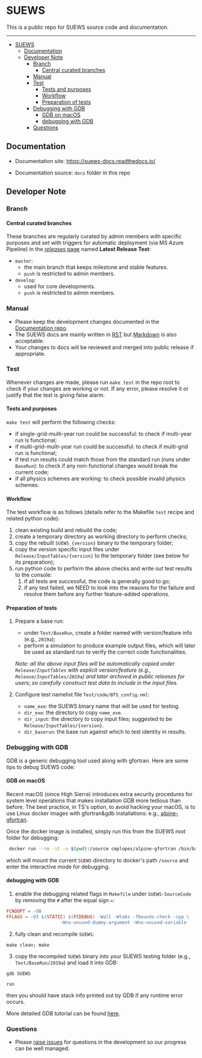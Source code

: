 # SUEWS


This is a public repo for SUEWS source code and documentation.

---

- [SUEWS](#suews)
  - [Documentation](#documentation)
  - [Developer Note](#developer-note)
    - [Branch](#branch)
      - [Central curated branches](#central-curated-branches)
    - [Manual](#manual)
    - [Test](#test)
      - [Tests and purposes](#tests-and-purposes)
      - [Workflow](#workflow)
      - [Preparation of tests](#preparation-of-tests)
    - [Debugging with GDB](#debugging-with-gdb)
      - [GDB on macOS](#gdb-on-macos)
      - [debugging with GDB](#debugging-with-gdb-1)
    - [Questions](#questions)


## Documentation

* Documentation site: <https://suews-docs.readthedocs.io/>

* Documentation source: `docs` folder in this repo

## Developer Note

### Branch

#### Central curated branches
These branches are regularly curated by admin members with specific purposes and set with triggers for automatic deployment (via MS Azure Pipeline) in the [*releases* page](https://github.com/Urban-Meteorology-Reading/SUEWS/releases) named **Latest Release Test**:

* `master`:
  * the main branch that keeps milestone and stable features.
  * `push` is restricted to admin members.
* `develop`:
  * used for core developments.
  * `push` is restricted to admin members.


### Manual

* Please keep the development changes documented in the [Documentation repo](https://github.com/Urban-Meteorology-Reading/SUEWS-Docs).
* The SUEWS docs are mainly written in [RST](http://www.sphinx-doc.org/en/master/usage/restructuredtext/basics.html) but [Markdown](https://guides.github.com/features/mastering-markdown/) is also acceptable.
* Your changes to docs will be reviewed and merged into public release if appropriate.

### Test

Whenever changes are made, please run `make test` in the repo root to check if your changes are working or not.
If any error, please resolve it or justify that the test is giving false alarm.

#### Tests and purposes
`make test` will perform the following checks:

- if single-grid-multi-year run could be successful: to check if multi-year run is functional;
- if multi-grid-multi-year run could be successful: to check if multi-grid run is functional;
- if test run results could match those from the standard run (runs under `BaseRun`): to check if any non-functional changes would break the current code;
- if all physics schemes are working: to check possible invalid physics schemes.

#### Workflow
The test workflow is as follows (details refer to the Makefile `test` recipe and related python code):

1. clean existing build and rebuild the code;
2. create a temporary directory as working directory to perform checks;
3. copy the rebuilt `SUEWS_{version}` binary to the temporary folder;
4. copy the version specific input files under `Release/InputTables/{version}` to the temporary folder (see below for its preparation);
5. run python code to perform the above checks and write out test results to the console:
   1. if all tests are successful, the code is generally good to go;
   2. if any test failed, we NEED to look into the reasons for the failure and resolve them before any further feature-added operations.

#### Preparation of tests

1. Prepare a base run:
   - under `Test/BaseRun`, create a folder named with version/feature info (e.g., `2019a`);
   - perform a simulation to produce example output files, which will later be used as standard run to verify the correct code functionalities.

   *Note: all the above input files will be automatically copied under `Release/InputTables` with explicit version/feature (e.g., `Release/InputTables/2019a`) and later archived in public releases for users; so carefully construct test data to include in the input files.*
2. Configure test namelist file `Test/code/BTS_config.nml`:

   - `name_exe`: the SUEWS binary name that will be used for testing.
   - `dir_exe`: the directory to copy `name_exe`.
   - `dir_input`: the directory to copy input files; suggested to be `Release/InputTables/{version}`.
   - `dir_baserun`: the base run against which to test identity in results.

### Debugging with GDB

GDB is a generic debugging tool used along with gfortran.
Here are some tips to debug SUEWS code:

#### GDB on macOS

Recent macOS (since High Sierra) introduces extra security procedures for system level operations that makes installation GDB more tedious than before.
The best practice, in TS's option, to avoid hacking your macOS, is to use Linux docker images with gfortran&gdb installations: e.g., [alpine-gfortran](https://github.com/cmplopes/alpine-gfortran).

Once the docker image is installed, simply run this from the SUEWS root folder for debugging:

```bash
 docker run --rm -it -v $(pwd):/source cmplopes/alpine-gfortran /bin/bash

```
 which will mount the current `SUEWS` directory to docker's path `/source` and enter the interactive mode for debugging.


#### debugging with GDB

1. enable the debugging related flags in `Makefile` under `SUEWS-SourceCode` by removing the `#` after the equal sign `=`:

```makefile
FCNOOPT = -O0
FFLAGS = -O3 $(STATIC) $(FCDEBUG) -Wall -Wtabs -fbounds-check -cpp \
					-Wno-unused-dummy-argument -Wno-unused-variable
```

2. fully clean and recompile `SUEWS`:
```
make clean; make
```

3. copy the recompiled `SUEWS` binary into your SUEWS testing folder (e.g., `Test/BaseRun/2019a`) and load it into GDB:

```
gdb SUEWS

run

```
then you should have stack info printed out by GDB if any runtime error occurs.

More detailed GDB tutorial can be found [here](https://github.com/jackrosenthal/gdb-tutorial/blob/master/notes.pdf).



### Questions

* Please [raise issues](https://github.com/Urban-Meteorology-Reading/SUEWS/issues/new) for questions in the development so our progress can be well managed.

